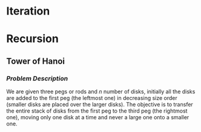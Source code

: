# Iteration #


# Recursion #

## Tower of Hanoi ##
### *Problem Description* ###
We are given three pegs or rods and *n* number of disks, initially all the disks are added to the first peg (the leftmost one) in decreasing size order (smaller disks are placed over the larger disks). The objective is to transfer the entire stack of disks from the first peg to the third peg (the rightmost one), moving only one disk at a time and never a large one onto a smaller one.
